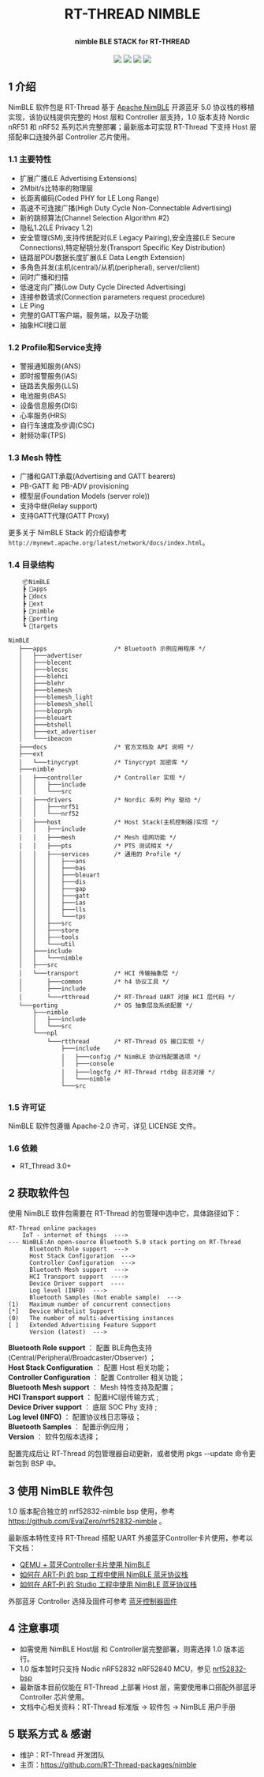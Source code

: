 <h1 align="center" style="margin: 30px 0 30px; font-weight: bold;">RT-THREAD NIMBLE</h1>
<h4 align="center">nimble BLE STACK for RT-THREAD</h4>
<p align="center">
	<a href="https://github.com/RT-Thread-packages/nimble/stargazers"><img src="https://img.shields.io/github/stars/RT-Thread-packages/nimble?style=flat-square&logo=GitHub"></a>
	<a href="https://github.com/RT-Thread-packages/nimble/network/members"><img src="https://img.shields.io/github/forks/RT-Thread-packages/nimble?style=flat-square&logo=GitHub"></a>
	<a href="https://github.com/RT-Thread-packages/nimble/watchers"><img src="https://img.shields.io/github/watchers/RT-Thread-packages/nimble?style=flat-square&logo=GitHub"></a>
	<a href="https://github.com/RT-Thread-packages/nimble/issues"><img src="https://img.shields.io/github/issues/RT-Thread-packages/nimble.svg?style=flat-square&logo=GitHub"></a>
</p>

## 1 介绍

NimBLE 软件包是 RT-Thread 基于 [Apache NimBLE](https://github.com/apache/mynewt-nimble) 开源蓝牙 5.0 协议栈的移植实现，该协议栈提供完整的 Host 层和 Controller 层支持，1.0 版本支持 Nordic nRF51 和 nRF52 系列芯片完整部署；最新版本可实现 RT-Thread 下支持 Host 层搭配串口连接外部 Controller 芯片使用。

### 1.1 主要特性

- 扩展广播(LE Advertising Extensions)
- 2Mbit/s比特率的物理层
- 长距离编码(Coded PHY for LE Long Range)
- 高速不可连接广播(High Duty Cycle Non-Connectable Advertising)
- 新的跳频算法(Channel Selection Algorithm #2)
- 隐私1.2(LE Privacy 1.2)
- 安全管理(SM),支持传统配对(LE Legacy Pairing),安全连接(LE Secure Connections),特定秘钥分发(Transport Specific Key Distribution)
- 链路层PDU数据长度扩展(LE Data Length Extension)
- 多角色并发(主机(central)/从机(peripheral), server/client)
- 同时广播和扫描
- 低速定向广播(Low Duty Cycle Directed Advertising)
- 连接参数请求(Connection parameters request procedure)
- LE Ping
- 完整的GATT客户端，服务端，以及子功能
- 抽象HCI接口层

### 1.2 Profile和Service支持

- 警报通知服务(ANS)
- 即时报警服务(IAS)
- 链路丢失服务(LLS)
- 电池服务(BAS)
- 设备信息服务(DIS)
- 心率服务(HRS)
- 自行车速度及步调(CSC)
- 射频功率(TPS)

### 1.3 Mesh 特性

- 广播和GATT承载(Advertising and GATT bearers)
- PB-GATT 和 PB-ADV provisioning
- 模型层(Foundation Models (server role))
- 支持中继(Relay support)
- 支持GATT代理(GATT Proxy)

更多关于 NimBLE Stack 的介绍请参考 ``http://mynewt.apache.org/latest/network/docs/index.html``。

### 1.4  目录结构

```txt
    📦NimBLE
    ┣ 📂apps 
    ┣ 📂docs
    ┣ 📂ext
    ┣ 📂nimble
    ┣ 📂porting
    ┗ 📂targets      
```

```
NimBLE
   ├───apps                   /* Bluetooth 示例应用程序 */
   │   ├───advertiser
   │   ├───blecent
   │   ├───blecsc
   │   ├───blehci
   │   ├───blehr
   │   ├───blemesh
   │   ├───blemesh_light
   │   ├───blemesh_shell
   │   ├───bleprph
   │   ├───bleuart
   │   ├───btshell
   │   ├───ext_advertiser
   │   └───ibeacon
   ├───docs                   /* 官方文档及 API 说明 */
   ├───ext
   │   └───tinycrypt          /* Tinycrypt 加密库 */
   ├───nimble
   │   ├───controller         /* Controller 实现 */
   │   │   ├───include
   │   │   └───src
   │   ├───drivers            /* Nordic 系列 Phy 驱动 */
   │   │   ├───nrf51
   │   │   └───nrf52
   │   ├───host               /* Host Stack(主机控制器)实现 */
   │   │   ├───include
   │   │   ├───mesh           /* Mesh 组网功能 */
   │   │   ├───pts            /* PTS 测试相关 */
   │   │   ├───services       /* 通用的 Profile */
   │   │   │   ├───ans
   │   │   │   ├───bas
   │   │   │   ├───bleuart
   │   │   │   ├───dis
   │   │   │   ├───gap
   │   │   │   ├───gatt
   │   │   │   ├───ias
   │   │   │   ├───lls
   │   │   │   └───tps
   │   │   ├───src
   │   │   ├───store
   │   │   ├───tools
   │   │   └───util
   │   ├───include
   │   │   └───nimble
   │   ├───src
   │   └───transport          /* HCI 传输抽象层 */
   │       ├───common         /* h4 协议工具 */
   │       ├───include
   │       └───rtthread       /* RT-Thread UART 对接 HCI 层代码 */
   └───porting                /* OS 抽象层及系统配置 */
       ├───nimble
       │   ├───include
       │   └───src
       └───npl
           └───rtthread       /* RT-Thread OS 接口实现 */
               ├───include
               │   ├───config /* NimBLE 协议栈配置选项 */
               │   ├───console
               │   ├───logcfg /* RT-Thread rtdbg 日志对接 */
               │   └───nimble
               └───src
```

### 1.5 许可证

NimBLE 软件包遵循 Apache-2.0 许可，详见 LICENSE 文件。

### 1.6 依赖

- RT_Thread 3.0+

## 2 获取软件包

使用 NimBLE 软件包需要在 RT-Thread 的包管理中选中它，具体路径如下：

```
RT-Thread online packages
    IoT - internet of things  --->
--- NimBLE:An open-source Bluetooth 5.0 stack porting on RT-Thread
      Bluetooth Role support  --->      
      Host Stack Configuration  --->
      Controller Configuration  --->
      Bluetooth Mesh support  --->
      HCI Transport support  ---->
      Device Driver support  ----
      Log level (INFO)  --->
      Bluetooth Samples (Not enable sample)  --->
(1)   Maximum number of concurrent connections
[*]   Device Whitelist Support
(0)   The number of multi-advertising instances
[ ]   Extended Advertising Feature Support
      Version (latest)  --->

```

**Bluetooth Role support**  ：  配置 BLE角色支持(Central/Peripheral/Broadcaster/Observer) ；   
**Host Stack Configuration**  ：  配置 Host 相关功能；   
**Controller Configuration**  ：  配置 Controller 相关功能；   
**Bluetooth Mesh support**  ：  Mesh 特性支持及配置；   
**HCI Transport support** ： 配置HCI层传输方式 ;  
**Device Driver support** ： 底层 SOC Phy 支持 ;  
**Log level (INFO)**  ：  配置协议栈日志等级；   
**Bluetooth Samples**  ：  配置示例应用；   
**Version**  ：  软件包版本选择；   

配置完成后让 RT-Thread 的包管理器自动更新，或者使用 pkgs --update 命令更新包到 BSP 中。

## 3 使用 NimBLE 软件包

1.0 版本配合独立的 nrf52832-nimble bsp 使用，参考 https://github.com/EvalZero/nrf52832-nimble 。

最新版本特性支持 RT-Thread 搭配 UART 外接蓝牙Controller卡片使用，参考以下文档：

-    [QEMU + 蓝牙Controller卡片使用 NimBLE](https://club.rt-thread.org/ask/article/47e1aad061e7a53c.html)
-   [如何在 ART-Pi 的 bsp 工程中使用 NimBLE 蓝牙协议栈](https://club.rt-thread.org/ask/article/2a90783d5ac51641.html)
-   [如何在 ART-Pi 的 Studio 工程中使用 NimBLE 蓝牙协议栈](https://club.rt-thread.org/ask/article/ed1e170fb2a30f0a.html)

外部蓝牙 Controller 选择及固件可参考 [蓝牙控制器固件](https://github.com/RT-Thread-packages/nimble/tree/master/docs/firmwares)

## 4 注意事项
- 如需使用 NimBLE Host层 和 Controller层完整部署，则需选择 1.0 版本运行。
- 1.0 版本暂时只支持 Nodic nRF52832 nRF52840 MCU，参见 [nrf52832-bsp](https://github.com/EvalZero/nrf52832-nimble)
- 最新版本目前仅能在 RT-Thread 上部署 Host 层，需要使用串口搭配外部蓝牙 Controller 芯片使用。 
- 文档中心相关资料：RT-Thread 标准版 -> 软件包 -> NimBLE 用户手册

## 5 联系方式 & 感谢

- 维护：RT-Thread 开发团队
- 主页：https://github.com/RT-Thread-packages/nimble
